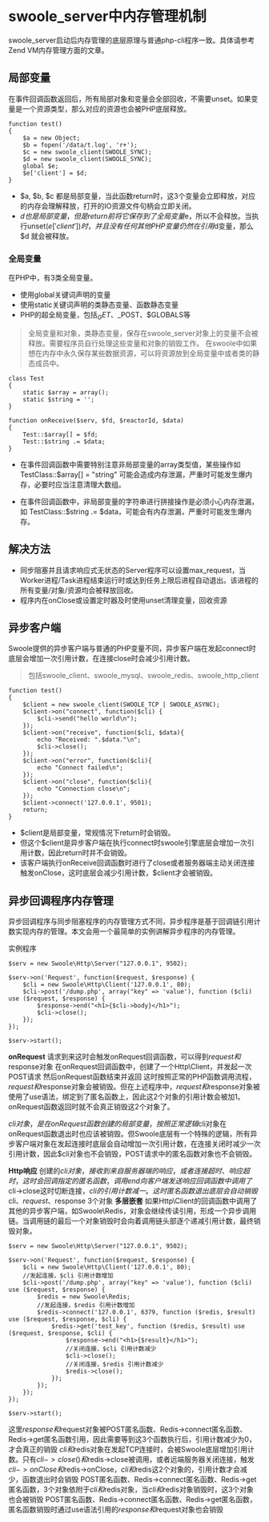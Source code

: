 # swoole_server中内存管理机制 

swoole_server启动后内存管理的底层原理与普通php-cli程序一致。具体请参考Zend VM内存管理方面的文章。

## 局部变量

在事件回调函数返回后，所有局部对象和变量会全部回收，不需要unset。如果变量是一个资源类型，那么对应的资源也会被PHP底层释放。

~~~
function test()
{
    $a = new Object;
    $b = fopen('/data/t.log', 'r+');
    $c = new swoole_client(SWOOLE_SYNC);
    $d = new swoole_client(SWOOLE_SYNC);
    global $e;
    $e['client'] = $d;
}
~~~
* $a, $b, $c 都是局部变量，当此函数return时，这3个变量会立即释放，对应的内存会理解释放，打开的IO资源文件句柄会立即关闭。
* $d 也是局部变量，但是return前将它保存到了全局变量$e，所以不会释放。当执行unset($e['client'])时，并且没有任何其他PHP变量仍然在引用$d变量，那么$d 就会被释放。

### 全局变量

在PHP中，有3类全局变量。

* 使用global关键词声明的变量
* 使用static关键词声明的类静态变量、函数静态变量
* PHP的超全局变量，包括$_GET、$_POST、$GLOBALS等

>全局变量和对象，类静态变量，保存在swoole_server对象上的变量不会被释放。需要程序员自行处理这些变量和对象的销毁工作。
>在swoole中如果想在内存中永久保存某些数据资源，可以将资源放到全局变量中或者类的静态成员中。


~~~
class Test
{
    static $array = array();
    static $string = '';
}

function onReceive($serv, $fd, $reactorId, $data)
{
    Test::$array[] = $fd;
    Test::$string .= $data;
}
~~~
* 在事件回调函数中需要特别注意非局部变量的array类型值，某些操作如 TestClass::$array[] = "string" 可能会造成内存泄漏，严重时可能发生爆内存，必要时应当注意清理大数组。

* 在事件回调函数中，非局部变量的字符串进行拼接操作是必须小心内存泄漏，如 TestClass::$string .= $data，可能会有内存泄漏，严重时可能发生爆内存。

## 解决方法
* 同步阻塞并且请求响应式无状态的Server程序可以设置max_request，当Worker进程/Task进程结束运行时或达到任务上限后进程自动退出。该进程的所有变量/对象/资源均会被释放回收。
* 程序内在onClose或设置定时器及时使用unset清理变量，回收资源
## 异步客户端
Swoole提供的异步客户端与普通的PHP变量不同，异步客户端在发起connect时底层会增加一次引用计数，在连接close时会减少引用计数。

>包括swoole_client、swoole_mysql、swoole_redis、swoole_http_client

~~~
function test()
{
    $client = new swoole_client(SWOOLE_TCP | SWOOLE_ASYNC);
    $client->on("connect", function($cli) {
        $cli->send("hello world\n");
    });
    $client->on("receive", function($cli, $data){
        echo "Received: ".$data."\n";
        $cli->close();
    });
    $client->on("error", function($cli){
        echo "Connect failed\n";
    });
    $client->on("close", function($cli){
        echo "Connection close\n";
    });
    $client->connect('127.0.0.1', 9501);
    return;
}
~~~
* $client是局部变量，常规情况下return时会销毁。
* 但这个$client是异步客户端在执行connect时swoole引擎底层会增加一次引用计数，因此return时并不会销毁。
* 该客户端执行onReceive回调函数时进行了close或者服务器端主动关闭连接触发onClose，这时底层会减少引用计数，$client才会被销毁。

## 异步回调程序内存管理
异步回调程序与同步阻塞程序的内存管理方式不同，异步程序是基于回调链引用计数实现内存的管理。本文会用一个最简单的实例讲解异步程序的内存管理。

实例程序
~~~
$serv = new Swoole\Http\Server("127.0.0.1", 9502);

$serv->on('Request', function($request, $response) {
    $cli = new Swoole\Http\Client('127.0.0.1', 80);
    $cli->post('/dump.php', array("key" => 'value'), function ($cli) use ($request, $response) {
        $response->end("<h1>{$cli->body}</h1>");
        $cli->close();
    });
});

$serv->start();
~~~
**onRequest**
请求到来这时会触发onRequest回调函数，可以得到$request和$response对象
在onRequest回调函数中，创建了一个Http\Client，并发起一次POST请求
然后onRequest函数结束并返回
这时按照正常的PHP函数调用流程，$request和$response对象会被销毁。但在上述程序中，$request和$response对象被使用了use语法，绑定到了匿名函数上，因此这2个对象的引用计数会被加1。onRequest函数返回时就不会真正销毁这2个对象了。

$cli对象，是在onRequest函数创建的局部变量，按照正常逻辑$cli对象在onRequest函数退出时也应该被销毁。但Swoole底层有一个特殊的逻辑，所有异步客户端对象在发起连接时底层会自动增加一次引用计数，在连接关闭时减少一次引用计数，因此$cli对象也不会销毁，POST请求中的匿名函数对象也不会销毁。

**Http响应**
创建的$cli对象，接收到来自服务器端的响应，或者连接超时、响应超时，这时会回调指定的匿名函数，调用end向客户端发送响应
回调函数中调用了$cli->close这时切断连接，$cli的引用计数减一。这时匿名函数退出底层会自动销毁$cli、$request、$response 3个对象
**多层嵌套**
如果Http\Client的回调函数中调用了其他的异步客户端，如Swoole\Redis，对象会继续传读引用，形成一个异步调用链。当调用链的最后一个对象销毁时会向着调用链头部逐个递减引用计数，最终销毁对象。

~~~
$serv = new Swoole\Http\Server("127.0.0.1", 9502);

$serv->on('Request', function($request, $response) {
    $cli = new Swoole\Http\Client('127.0.0.1', 80);
    //发起连接，$cli 引用计数增加
    $cli->post('/dump.php', array("key" => 'value'), function ($cli) use ($request, $response) {
        $redis = new Swoole\Redis;
        //发起连接，$redis 引用计数增加
        $redis->connect('127.0.0.1', 6379, function ($redis, $result) use ($request, $response, $cli) {
            $redis->get('test_key', function ($redis, $result) use ($request, $response, $cli) {
                $response->end("<h1>{$result}</h1>");
                //关闭连接，$cli 引用计数减少
                $cli->close();
                //关闭连接，$redis 引用计数减少
                $redis->close();
            });
        });
    });
});

$serv->start();
~~~
这里$response和$request对象被POST匿名函数、Redis->connect匿名函数、Redis->get匿名函数引用，因此需要等到这3个函数执行后，引用计数减少为0，才会真正的销毁
$cli和$redis对象在发起TCP连接时，会被Swoole底层增加引用计数。只有$cli->close()和$redis->close被调用，或者远端服务器关闭连接，触发$cli->onClose和$redis->onClose，$cli和$redis这2个对象的，引用计数才会减少，函数退出时会销毁
POST匿名函数、Redis->connect匿名函数、Redis->get匿名函数，3个对象依附于$cli和$redis对象，当$cli和$redis对象销毁时，这3个对象也会被销毁
POST匿名函数、Redis->connect匿名函数、Redis->get匿名函数，匿名函数销毁时通过use语法引用的$response和$request对象也会销毁